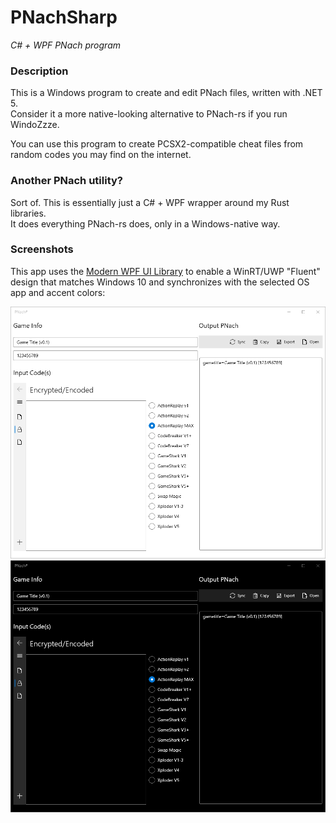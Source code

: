 ﻿# PNachSharp
_C# + WPF PNach program_

### Description

This is a Windows program to create and edit PNach files, written with .NET 5.  
Consider it a more native-looking alternative to PNach-rs if you run WindoZzze.  
  
You can use this program to create PCSX2-compatible cheat files from random codes you may find on the internet.  

### Another PNach utility?
Sort of. This is essentially just a C# + WPF wrapper around my Rust libraries.  
It does everything PNach-rs does, only in a Windows-native way.

### Screenshots

This app uses the [Modern WPF UI Library](https://github.com/Kinnara/ModernWpf) to enable a WinRT/UWP "Fluent" design that matches Windows 10 and synchronizes with the selected OS app and accent colors:  

![Light OS Theme](Screenshots/Screenshot1_light.png)
![Dark OS Theme](Screenshots/Screenshot1_dark.png)